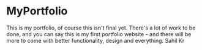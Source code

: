 # MyPortfolio
This is my portfolio, of course this isn't final yet. There's a lot of work to be done, and you can say this is my first portfolio website - and there will be more to come with better functionality, design and everything.
 Sahil Kr
